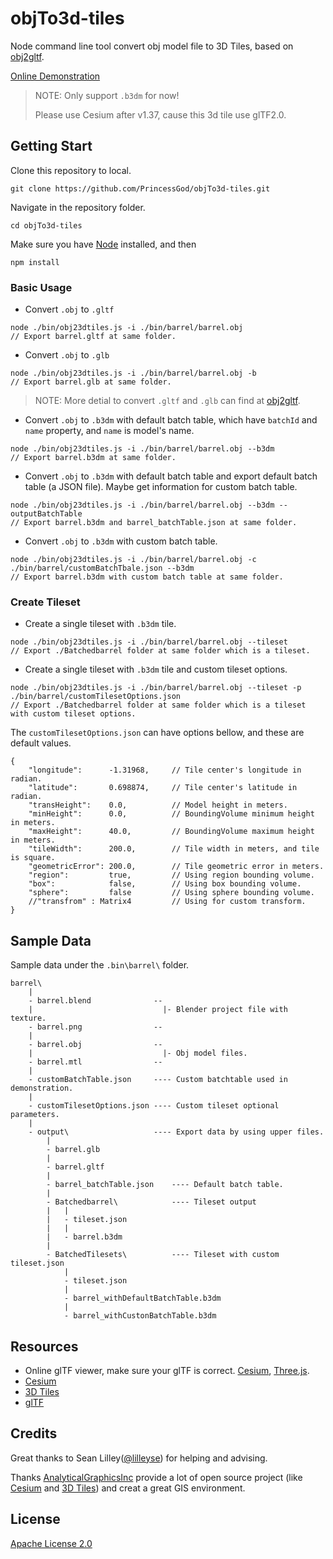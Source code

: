 # objTo3d-tiles
Node command line tool convert obj model file to 3D Tiles, based on [obj2gltf](https://github.com/AnalyticalGraphicsInc/obj2gltf).

[Online Demonstration](https://princessgod.github.io/plc/batchedTileset.html)

>NOTE: Only support `.b3dm` for now!
>
>Please use Cesium after v1.37, cause this 3d tile use glTF2.0.

## Getting Start
Clone this repository to local.

```
git clone https://github.com/PrincessGod/objTo3d-tiles.git
```

Navigate in the repository folder.

```
cd objTo3d-tiles
```

Make sure you have [Node](https://nodejs.org/en/) installed, and then

```
npm install
```

### Basic Usage

* Convert `.obj` to `.gltf`

```
node ./bin/obj23dtiles.js -i ./bin/barrel/barrel.obj
// Export barrel.gltf at same folder.
```

* Convert `.obj` to `.glb`

```
node ./bin/obj23dtiles.js -i ./bin/barrel/barrel.obj -b  
// Export barrel.glb at same folder.
```

>NOTE: More detial to convert `.gltf` and `.glb` can find at [obj2gltf](https://github.com/AnalyticalGraphicsInc/obj2gltf).

* Convert `.obj` to `.b3dm` with default batch table, which have `batchId` and `name` property, and `name` is model's name.

```
node ./bin/obj23dtiles.js -i ./bin/barrel/barrel.obj --b3dm
// Export barrel.b3dm at same folder.
```

* Convert `.obj` to `.b3dm` with default batch table and export default batch table (a JSON file). Maybe get information for custom batch table.

```
node ./bin/obj23dtiles.js -i ./bin/barrel/barrel.obj --b3dm --outputBatchTable
// Export barrel.b3dm and barrel_batchTable.json at same folder.
```

* Convert `.obj` to `.b3dm` with custom batch table.

```
node ./bin/obj23dtiles.js -i ./bin/barrel/barrel.obj -c ./bin/barrel/customBatchTbale.json --b3dm
// Export barrel.b3dm with custom batch table at same folder.
```

### Create Tileset

* Create a single tileset with `.b3dm` tile.

```
node ./bin/obj23dtiles.js -i ./bin/barrel/barrel.obj --tileset
// Export ./Batchedbarrel folder at same folder which is a tileset.
```

* Create a single tileset with `.b3dm` tile and custom tileset options.

```
node ./bin/obj23dtiles.js -i ./bin/barrel/barrel.obj --tileset -p ./bin/barrel/customTilesetOptions.json
// Export ./Batchedbarrel folder at same folder which is a tileset with custom tileset options.
```

The `customTilesetOptions.json` can have options bellow, and these are default values.

```
{
    "longitude":      -1.31968,     // Tile center's longitude in radian.
    "latitude":       0.698874,     // Tile center's latitude in radian.
    "transHeight":    0.0,          // Model height in meters.
    "minHeight":      0.0,          // BoundingVolume minimum height in meters.
    "maxHeight":      40.0,         // BoundingVolume maximum height in meters.
    "tileWidth":      200.0,        // Tile width in meters, and tile is square.
    "geometricError": 200.0,        // Tile geometric error in meters.
    "region":         true,         // Using region bounding volume.
    "box":            false,        // Using box bounding volume.
    "sphere":         false         // Using sphere bounding volume.
    //"transfrom" : Matrix4         // Using for custom transform.
}
```

## Sample Data
Sample data under the `.bin\barrel\` folder. 

```
barrel\
    |
    - barrel.blend              --
    |                             |- Blender project file with texture.
    - barrel.png                --
    |
    - barrel.obj                --
    |                             |- Obj model files.
    - barrel.mtl                --
    |
    - customBatchTable.json     ---- Custom batchtable used in demonstration.
    |
    - customTilesetOptions.json ---- Custom tileset optional parameters.
    |
    - output\                   ---- Export data by using upper files.
        |
        - barrel.glb
        |
        - barrel.gltf
        |
        - barrel_batchTable.json    ---- Default batch table.
        |
        - Batchedbarrel\            ---- Tileset output
        |   |
        |   - tileset.json
        |   |
        |   - barrel.b3dm
        |
        - BatchedTilesets\          ---- Tileset with custom tileset.json
            |
            - tileset.json
            |
            - barrel_withDefaultBatchTable.b3dm
            |
            - barrel_withCustonBatchTable.b3dm
```

## Resources
* Online glTF viewer, make sure your glTF is correct. [Cesium](https://www.virtualgis.io/gltfviewer/), [Three.js](https://gltf-viewer.donmccurdy.com/).
* [Cesium](https://github.com/AnalyticalGraphicsInc/cesium)
* [3D Tiles](https://github.com/AnalyticalGraphicsInc/3d-tiles)
* [glTF](https://github.com/KhronosGroup/glTF)

## Credits
Great thanks to Sean Lilley([@lilleyse](https://github.com/lilleyse)) for helping and advising.

Thanks [AnalyticalGraphicsInc](https://github.com/AnalyticalGraphicsInc) provide a lot of open source project (like [Cesium](https://github.com/AnalyticalGraphicsInc/cesium) and [3D Tiles](https://github.com/AnalyticalGraphicsInc/3d-tiles)) and creat a great GIS environment.

## License
[Apache License 2.0](https://github.com/PrincessGod/objTo3d-tiles/blob/master/LICENSE)
